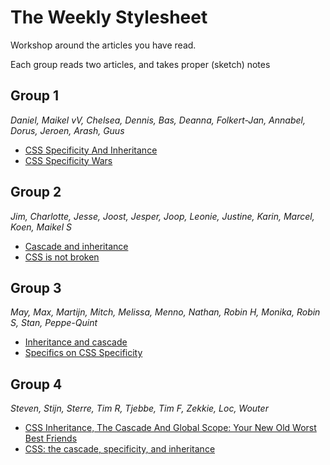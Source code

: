 # The Weekly Stylesheet

Workshop around the articles you have read.

Each group reads two articles, and takes proper (sketch) notes

## Group 1

_Daniel, Maikel vV, Chelsea, Dennis, Bas, Deanna, Folkert-Jan, Annabel, Dorus, Jeroen, Arash, Guus_

- [CSS Specificity And Inheritance](https://www.smashingmagazine.com/2010/04/css-specificity-and-inheritance/)
- [CSS Specificity Wars](https://stuffandnonsense.co.uk/archives/css_specificity_wars.html)

## Group 2

_Jim, Charlotte, Jesse, Joost, Jesper, Joop, Leonie, Justine, Karin, Marcel, Koen, Maikel S_

- [Cascade and inheritance](https://developer.mozilla.org/en-US/docs/Learn/CSS/Introduction_to_CSS/Cascade_and_inheritance)
- [CSS is not broken](https://keithjgrant.com/posts/2017/03/css-is-not-broken/)

## Group 3

_May, Max, Martijn, Mitch, Melissa, Menno, Nathan, Robin H, Monika, Robin S, Stan, Peppe-Quint_

- [Inheritance and cascade](https://webplatform.github.io/docs/tutorials/inheritance_and_cascade/)
- [Specifics on CSS Specificity](https://css-tricks.com/specifics-on-css-specificity/)

## Group 4

_Steven, Stijn, Sterre, Tim R, Tjebbe, Tim F, Zekkie, Loc, Wouter_

- [CSS Inheritance, The Cascade And Global Scope: Your New Old Worst Best Friends](https://www.smashingmagazine.com/2016/11/css-inheritance-cascade-global-scope-new-old-worst-best-friends/)
- [CSS: the cascade, specificity, and inheritance](http://nicolasgallagher.com/css-cascade-specificity-inheritance/)